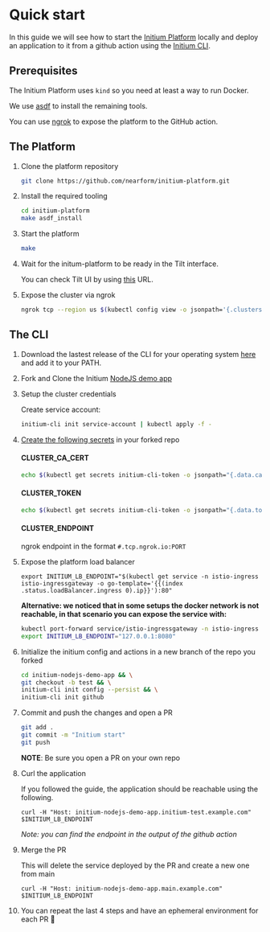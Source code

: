 # Quick start

In this guide we will see how to start the [Initium Platform](https://github.com/nearform/initium-platform) locally and deploy an application to it from a github action using the [Initium CLI](https://github.com/nearform/initium-cli).

## Prerequisites

The Initium Platform uses `kind` so you need at least a way to run Docker.

We use [asdf](https://asdf-vm.com/) to install the remaining tools.

You can use [ngrok](https://ngrok.com/) to expose the platform to the GitHub action.

## The Platform

1. Clone the platform repository

    ```bash
    git clone https://github.com/nearform/initium-platform.git
    ```

2. Install the required tooling

    ```bash
    cd initium-platform
    make asdf_install
    ```

3. Start the platform

    ```bash
    make
    ```

4. Wait for the initum-platform to be ready in the Tilt interface.

    You can check Tilt UI by using [this](http://localhost:10350) URL.


5. Expose the cluster via ngrok

    ```bash
    ngrok tcp --region us $(kubectl config view -o jsonpath='{.clusters[?(@.name == "kind-initium-platform")].cluster.server}' | awk -F: '{print $NF}') 
    ```

## The CLI

1. Download the lastest release of the CLI for your operating system [here](https://github.com/nearform/initium-cli/releases) and add it to your PATH.

2. Fork and Clone the Initium [NodeJS demo app](https://github.com/nearform/initium-nodejs-demo-app)

3. Setup the cluster credentials

    Create service account:
    ```bash
    initium-cli init service-account | kubectl apply -f -
    ```

4. [Create the following secrets](https://docs.github.com/en/actions/security-guides/encrypted-secrets#creating-encrypted-secrets-for-a-repository) in your forked repo

    #### CLUSTER_CA_CERT
    ```bash
    echo $(kubectl get secrets initium-cli-token -o jsonpath="{.data.ca\.crt}" | base64 -d)
    ```
    #### CLUSTER_TOKEN
    ```bash
    echo $(kubectl get secrets initium-cli-token -o jsonpath="{.data.token}" | base64 -d)
    ```
    #### CLUSTER_ENDPOINT
    ngrok endpoint in the format `#.tcp.ngrok.io:PORT`

3. Expose the platform load balancer

    ```
    export INITIUM_LB_ENDPOINT="$(kubectl get service -n istio-ingress istio-ingressgateway -o go-template='{{(index .status.loadBalancer.ingress 0).ip}}'):80"
    ```

    **Alternative: we noticed that in some setups the docker network is not reachable, in that scenario you can expose the service with:**

    ```bash
    kubectl port-forward service/istio-ingressgateway -n istio-ingress 8080:80 &
    export INITIUM_LB_ENDPOINT="127.0.0.1:8080"
    ```


1. Initialize the initium config and actions in a new branch of the repo you forked

    ```bash
    cd initium-nodejs-demo-app && \
    git checkout -b test && \
    initium-cli init config --persist && \
    initium-cli init github
    ```

2. Commit and push the changes and open a PR

    ```bash
    git add .
    git commit -m "Initium start"
    git push
    ```

    **NOTE**: Be sure you open a PR on your own repo


8. Curl the application
   
    If you followed the guide, the application should be reachable using the following.

    ```
    curl -H "Host: initium-nodejs-demo-app.initium-test.example.com" $INITIUM_LB_ENDPOINT
    ```

    *Note: you can find the endpoint in the output of the github action*

9.  Merge the PR

    This will delete the service deployed by the PR and create a new one from main

    ```
    curl -H "Host: initium-nodejs-demo-app.main.example.com" $INITIUM_LB_ENDPOINT
    ```

10. You can repeat the last 4 steps and have an ephemeral environment for each PR 🚀

